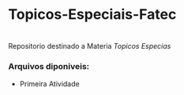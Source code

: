 # Topicos-Especiais-Fatec<h1>
  
 Repositorio destinado a Materia *Topicos Especias*
 
 ### Arquivos diponiveis:

 * Primeira Atividade